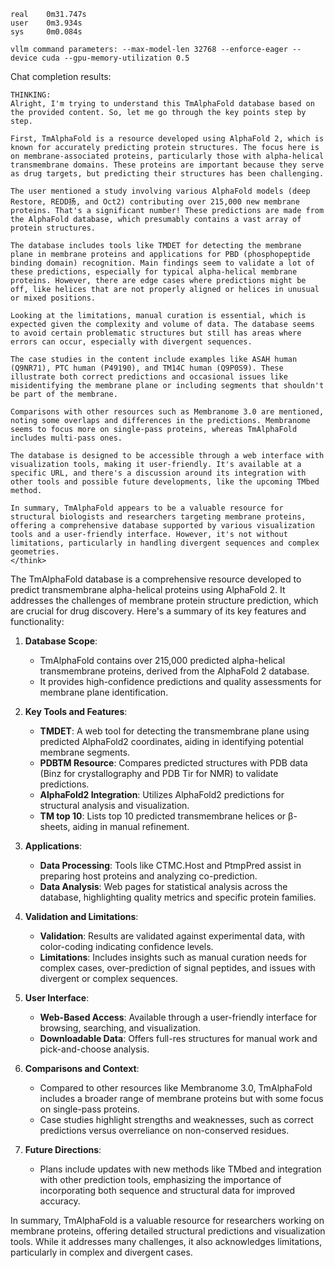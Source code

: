 ```
real    0m31.747s
user    0m3.934s
sys     0m0.084s
```

```
vllm command parameters: --max-model-len 32768 --enforce-eager --device cuda --gpu-memory-utilization 0.5
```


Chat completion results:

```
THINKING:
Alright, I'm trying to understand this TmAlphaFold database based on the provided content. So, let me go through the key points step by step.

First, TmAlphaFold is a resource developed using AlphaFold 2, which is known for accurately predicting protein structures. The focus here is on membrane-associated proteins, particularly those with alpha-helical transmembrane domains. These proteins are important because they serve as drug targets, but predicting their structures has been challenging.

The user mentioned a study involving various AlphaFold models (deep Restore, REDD扬, and Oct2) contributing over 215,000 new membrane proteins. That's a significant number! These predictions are made from the AlphaFold database, which presumably contains a vast array of protein structures.

The database includes tools like TMDET for detecting the membrane plane in membrane proteins and applications for PBD (phosphopeptide binding domain) recognition. Main findings seem to validate a lot of these predictions, especially for typical alpha-helical membrane proteins. However, there are edge cases where predictions might be off, like helices that are not properly aligned or helices in unusual or mixed positions.

Looking at the limitations, manual curation is essential, which is expected given the complexity and volume of data. The database seems to avoid certain problematic structures but still has areas where errors can occur, especially with divergent sequences.

The case studies in the content include examples like ASAH human (Q9NR71), PTC human (P49190), and TM14C human (Q9P0S9). These illustrate both correct predictions and occasional issues like misidentifying the membrane plane or including segments that shouldn't be part of the membrane.

Comparisons with other resources such as Membranome 3.0 are mentioned, noting some overlaps and differences in the predictions. Membranome seems to focus more on single-pass proteins, whereas TmAlphaFold includes multi-pass ones.

The database is designed to be accessible through a web interface with visualization tools, making it user-friendly. It's available at a specific URL, and there's a discussion around its integration with other tools and possible future developments, like the upcoming TMbed method.

In summary, TmAlphaFold appears to be a valuable resource for structural biologists and researchers targeting membrane proteins, offering a comprehensive database supported by various visualization tools and a user-friendly interface. However, it's not without limitations, particularly in handling divergent sequences and complex geometries.
</think>
```

The TmAlphaFold database is a comprehensive resource developed to predict transmembrane alpha-helical proteins using AlphaFold 2. It addresses the challenges of membrane protein structure prediction, which are crucial for drug discovery. Here's a summary of its key features and functionality:

1. **Database Scope**:
   - TmAlphaFold contains over 215,000 predicted alpha-helical transmembrane proteins, derived from the AlphaFold 2 database.
   - It provides high-confidence predictions and quality assessments for membrane plane identification.

2. **Key Tools and Features**:
   - **TMDET**: A web tool for detecting the transmembrane plane using predicted AlphaFold2 coordinates, aiding in identifying potential membrane segments.
   - **PDBTM Resource**: Compares predicted structures with PDB data (Binz for crystallography and PDB Tir for NMR) to validate predictions.
   - **AlphaFold2 Integration**: Utilizes AlphaFold2 predictions for structural analysis and visualization.
   - **TM top 10**: Lists top 10 predicted transmembrane helices or β-sheets, aiding in manual refinement.

3. **Applications**:
   - **Data Processing**: Tools like CTMC.Host and PtmpPred assist in preparing host proteins and analyzing co-prediction.
   - **Data Analysis**: Web pages for statistical analysis across the database, highlighting quality metrics and specific protein families.

4. **Validation and Limitations**:
   - **Validation**: Results are validated against experimental data, with color-coding indicating confidence levels.
   - **Limitations**: Includes insights such as manual curation needs for complex cases, over-prediction of signal peptides, and issues with divergent or complex sequences.

5. **User Interface**:
   - **Web-Based Access**: Available through a user-friendly interface for browsing, searching, and visualization.
   - **Downloadable Data**: Offers full-res structures for manual work and pick-and-choose analysis.

6. **Comparisons and Context**:
   - Compared to other resources like Membranome 3.0, TmAlphaFold includes a broader range of membrane proteins but with some focus on single-pass proteins.
   - Case studies highlight strengths and weaknesses, such as correct predictions versus overreliance on non-conserved residues.

7. **Future Directions**:
   - Plans include updates with new methods like TMbed and integration with other prediction tools, emphasizing the importance of incorporating both sequence and structural data for improved accuracy.

In summary, TmAlphaFold is a valuable resource for researchers working on membrane proteins, offering detailed structural predictions and visualization tools. While it addresses many challenges, it also acknowledges limitations, particularly in complex and divergent cases.
